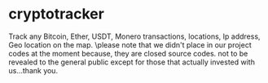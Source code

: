 # cryptotracker
Track any Bitcoin, Ether, USDT, Monero transactions, locations, Ip address, Geo location on the map.
\please note that we didn't place in our project codes at the moment because, they are closed source codes.
 not to be revealed to the general public except for those that actually invested with us...thank you.
